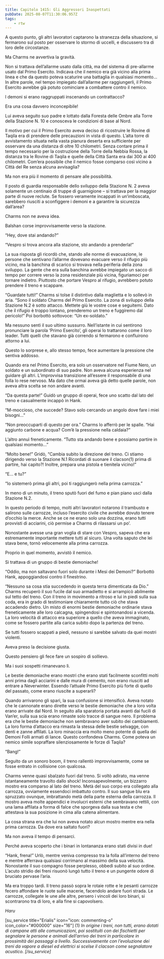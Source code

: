```yaml
---
title: Capitolo 1415: Gli Aggressori Inaspettati
pubDate: 2025-08-07T11:30:06.957Z
tags:
    - rtw
---
```



A questo punto, gli altri lavoratori captarono la stranezza della situazione, si fermarono sul posto per osservare lo stormo di uccelli, e discussero tra di loro delle circostanze.


Ma Charms ne avvertiva la gravità.


Non si trattava dell’allarme usato dalla città, ma del sistema di pre-allarme usato dal Primo Esercito. Indicava che il nemico era già vicino alla prima linea e che da questo poteva scaturire una battaglia in qualsiasi momento… In altre parole, nel tempo impiegato dall’allarme per raggiungerli, il Primo Esercito avrebbe già potuto cominciare a combattere contro il nemico.


I demoni si erano raggruppati inscenando un contrattacco?


Era una cosa davvero inconcepibile!


Lui aveva seguito suo padre e lottato dalla Foresta delle Ombre alla Torre della Stazione N. 10 e conosceva le condizioni di base al Nord.


Il motivo per cui il Primo Esercito aveva deciso di ricostruire le Rovine di Taqila era di prendere delle precauzioni in vista di questo. L’alta torre di avvistamento situata nella vasta pianura deserta era sufficiente per osservare da una distanza di oltre 10 chilometri. Senza contare prima il tempo necessario per la costruzione della Torre della Nebbia Rossa, la distanza tra le Rovine di Taqila e quelle della Città Santa era dai 300 ai 400 chilometri. Com’era possibile che il nemico fosse comparso così vicino a Città del Re senza alcuna avvisaglia?


Ma non era più il momento di pensare alle possibilità.


Il posto di guardia responsabile dello sviluppo della Stazione N. 2 aveva solamente un centinaio di truppe di guarnigione – si trattava per la maggior parte di nuove reclute. Se fossero veramente incappati in un’imboscata, sarebbero riusciti a sconfiggere i demoni e a garantire la sicurezza dall’area?


Charms non ne aveva idea.


Balshan corse improvvisamente verso la stazione.


“Hey, dove stai andando?”


“Vespro si trova ancora alla stazione, sto andando a prenderla!”


La sua risposta gli ricordò che, stando alle norme di evacuazione, le persone che sentivano l’allarme dovevano evacuare verso il rifugio più vicino, ma la banchina di scarico si trovava nella periferia della zona sviluppo. La gente che era sulla banchina avrebbe impiegato un sacco di tempo per correre verso la zona residenziale più vicina, figuriamoci per tornare indietro. Piuttosto che portare Vespro al rifugio, avrebbero potuto prendere il treno e scappare.


“Guardate tutti!” Charms si tolse il distintivo dalla maglietta e lo sollevò in aria. “Sono il soldato Charms del Primo Esercito. La zona di sviluppo della Stazione N.2 è sotto attacco. Mettete giù le vostre cose e seguitemi. Dato che il rifugio è troppo lontano, prenderemo un treno e fuggiremo dal pericolo!” Poi borbottò sottovoce: “Un ex-soldato.”


Ma nessuno sentì il suo ultimo sussurro. Nell’istante in cui sentirono pronunciare la parola ‘Primo Esercito’, gli operai lo trattarono come il loro leader. Tutti quelli che stavano già correndo si fermarono e confluirono attorno a lui.


Questo lo sorprese e, allo stesso tempo, fece aumentare la pressione che sentiva addosso.


Quando era nel Primo Esercito, era solo un osservatore nel Fiume Nero, un soldato e un subordinato di suo padre. Non aveva alcuna esperienza nel guidare gli altri. L’improvvisa transizione all’essere il responsabile di una folla lo rese nervoso. Ma dato che ormai aveva già detto quelle parole, non aveva altra scelta se non andare avanti.


“Da questa parte!” Guidò un gruppo di operai, fece uno scatto dal lato del treno e casualmente incappò in Hank.


“M-moccioso, che succede? Stavo solo cercando un angolo dove fare i miei bisogni…”


“Non preoccuparti di questo per ora.” Charms lo afferrò per le spalle. “Hai aggiunto carbone e acqua? Com’è la pressione nella caldaia?”


L’altro annuì freneticamente. “Tutto sta andando bene e possiamo partire in qualsiasi momento…”


“Molto bene!” Gridò, “Cambia subito la direzione del treno. Ci stiamo dirigendo verso la Stazione N.1 Ricordati di suonare il clacson(1) prima di partire, hai capito?! Inoltre, prepara una pistola e tienitela vicino!”


“E… e tu?”


“Io sistemerò prima gli altri, poi ti raggiungerò nella prima carrozza.”


In meno di un minuto, il treno sputò fuori del fumo e pian piano uscì dalla Stazione N.2.


In questo periodo di tempo, molti altri lavoratori notarono il trambusto e salirono sulle carrozze, incluso l’esercito civile che avrebbe dovuto tenere d’occhio la merce. Anche se ce ne erano solo una dozzina, erano tutti provvisti di acciarini, ciò permise a Charms di rilassarsi un po’.


Nonostante avesse una gran voglia di stare con Vespro, sapeva che era estremamente importante mettere tutti al sicuro. Una volta saputo che lei stava bene, tornò velocemente alla prima carrozza.


Proprio in quel momento, avvistò il nemico.


Si trattava di un gruppo di bestie demoniache!


“Oddio, ma non saltavano fuori solo durante i Mesi dei Demoni?” Borbottò Hank, appoggiandosi contro il finestrino.


“Nessuno sa cosa stia succedendo in questa terra dimenticata da Dio.” Charms recuperò il suo fucile dal suo armadietto e si arrampicò abilmente sul tetto del treno. Con il treno in movimento a ritroso e lui in piedi sulla sua coda, era in grado di testimoniare chiaramente tutto ciò che stava accadendo dietro. Un misto di enormi bestie demoniache ordinarie stava freneticamente alle loro calcagna, spingendosi e spintonandosi a vicenda. La loro velocità di attacco era superiore a quello che aveva immaginato, come se fossero partite alla carica subito dopo la partenza del treno.


Se tutti fossero scappati a piedi, nessuno si sarebbe salvato da quei mostri violenti.


Aveva preso la decisione giusta.


Questo pensiero gli fece fare un sospiro di sollievo.


Ma i suoi sospetti rimanevano lì.


Le bestie demoniache erano mostri che erano stati facilmente sconfitti molti anni prima dagli acciarini e dalle mura di cemento, non erano riusciti ad entrare a Neverwinter. Essendo l’attuale Primo Esercito più forte di quello del passato, come erano riuscite a superarli?


Quando arrivarono gli spari, la sua confusione si intensificò. Aveva notato che le cannonate erano dirette verso le bestie demoniache che a loro volta erano arrivate dal Nord. In seguito alla sparatoria portata avanti dai fucili di Van’er, sulla sua scia erano rimaste solo tracce di sangue nero. Il problema era che le bestie demoniache non sembravano aver subito dei cambiamenti. La loro forma d’attacco era rimasta la stessa delle bestie selvagge, con denti e zanne affilati. La loro minaccia era molto meno potente di quella dei Demoni Folli armati di lance. Questo confondeva Charms. Come poteva un nemico simile sopraffare silenziosamente le forze di Taqila?


“Bang!”


Seguito da un sonoro boom, il treno rallentò improvvisamente, come se fosse entrato in collisione con qualcosa.


Charms venne quasi sbalzato fuori dal treno. Si voltò adirato, ma venne istantaneamente travolto dallo shock! Inconsapevolmente, un bizzarro mostro era comparso al lato del treno. Metà del suo corpo era collegato alla carrozza, ovviamente essendoci imbattuto contro. Il suo sangue blu era spruzzato ovunque, imbrattando metà della parte esterna della carrozza. Il mostro aveva molte appendici e involucri esterni che sembravano rettili, con una lama affilata a forma di falce che sporgeva dalla sua testa e che attestava la sua posizione in cima alla catena alimentare.


La cosa strana era che lui non aveva notato alcun mostro mentre era nella prima carrozza. Da dove era saltato fuori?


Ma non aveva il tempo di pensarci.


Perché aveva scoperto che i binari in lontananza erano stati divisi in due!


“Hank, frena!” Urlò, mentre veniva compresso tra la folla all’interno del treno e mentre afferrava qualsiasi corrimano al massimo della sua velocità. Nonostante il suo compagno fosse perplesso, obbedì subito al suo ordine. L’acuto stridio dei freni risuonò lungò tutto il treno e un pungente odore di bruciato pervase l’aria.


Ma era troppo tardi. Il treno passò sopra le rotaie rotte e le pesanti carrozze fecero affondare le ruote sulle macerie, facendolo andare fuori strada. Le carrozze, collegate le une alle altre, persero i vincoli dei loro binari, si scontrarono tra di loro, e alla fine si capovolsero.


<em>Haru</em>


[su_service title="Erialis" icon="icon: commenting-o" icon_color="#000000" size="16"]  (1) <em>In origine i treni, non tutti, erano dotati di campane atti alle comunicazioni, poi sostituiti con dei fischietti per segnalare le persone e animali dell’arrivo dei treni in particolare in prossimità dei passaggi a livello. Successivamente con l’evoluzione dei treni da vapore a diesel ed elettrici si scelse il clacson come segnalatore acustico.</em> <em>[/su_service]</em>


<em> </em>
                                


                                



